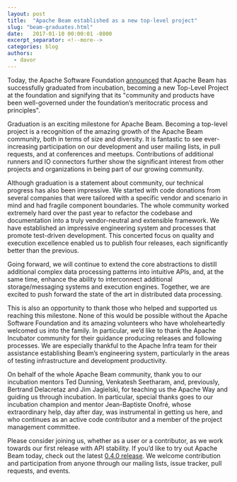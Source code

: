 ```yaml
---
layout: post
title:  "Apache Beam established as a new top-level project"
slug: "beam-graduates.html"
date:   2017-01-10 00:00:01 -0800
excerpt_separator: <!--more-->
categories: blog
authors:
  - davor
---
```

<!--
Licensed under the Apache License, Version 2.0 (the "License");
you may not use this file except in compliance with the License.
You may obtain a copy of the License at

http://www.apache.org/licenses/LICENSE-2.0

Unless required by applicable law or agreed to in writing, software
distributed under the License is distributed on an "AS IS" BASIS,
WITHOUT WARRANTIES OR CONDITIONS OF ANY KIND, either express or implied.
See the License for the specific language governing permissions and
limitations under the License.
-->

Today, the Apache Software Foundation [announced](https://blogs.apache.org/foundation/entry/the-apache-software-foundation-announces)
that Apache Beam has successfully graduated from incubation, becoming a new
Top-Level Project at the foundation and signifying that its "community and
products have been well-governed under the foundation’s meritocratic process
and principles".

<!--more-->

Graduation is an exciting milestone for Apache Beam. Becoming a top-level
project is a recognition of the amazing growth of the Apache Beam community,
both in terms of size and diversity. It is fantastic to see ever-increasing
participation on our development and user mailing lists, in pull requests,
and at conferences and meetups. Contributions of additional runners and IO
connectors further show the significant interest from other projects and
organizations in being part of our growing community.

Although graduation is a statement about community, our technical progress has
also been impressive. We started with code donations from several companies
that were tailored with a specific vendor and scenario in mind and had fragile
component boundaries. The whole community worked extremely hard over the past
year to refactor the codebase and documentation into a truly vendor-neutral and
extensible framework. We have established an impressive engineering system and
processes that promote test-driven development. This concerted focus on quality
and execution excellence enabled us to publish four releases, each significantly
better than the previous.

Going forward, we will continue to extend the core abstractions to distill
additional complex data processing patterns into intuitive APIs, and, at the
same time, enhance the ability to interconnect additional storage/messaging
systems and execution engines. Together, we are excited to push forward the
state of the art in distributed data processing.

This is also an opportunity to thank those who helped and supported us reaching
this milestone. None of this would be possible without the Apache Software
Foundation and its amazing volunteers who have wholeheartedly welcomed us into
the family. In particular, we’d like to thank the Apache Incubator community
for their guidance producing releases and following processes. We are especially
thankful to the Apache Infra team for their assistance establishing Beam’s
engineering system, particularly in the areas of testing infrastructure and
development productivity.

On behalf of the whole Apache Beam community, thank you to our incubation
mentors Ted Dunning, Venkatesh Seetharam, and, previously, Bertrand Delacretaz
and Jim Jagielski, for teaching us the Apache Way and guiding us through
incubation. In particular, special thanks goes to our incubation champion and
mentor Jean-Baptiste Onofré, whose extraordinary help, day after day, was
instrumental in getting us here, and who continues as an active code contributor
and a member of the project management committee.

Please consider joining us, whether as a user or a contributor, as we work
towards our first release with API stability. If you’d like to try out Apache
Beam today, check out the latest
[0.4.0 release](/get-started/downloads/). We welcome
contribution and participation from anyone through our mailing lists, issue
tracker, pull requests, and events.
